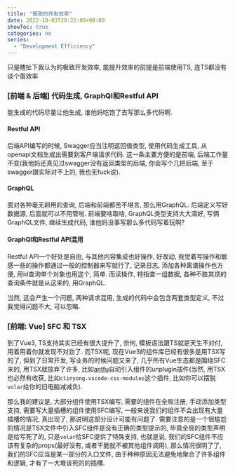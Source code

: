 ```yaml
---
title: "极致的开发效率"
date: 2022-10-03T20:22:00+08:00
showToc: true
categories: no
series:
  - "Development Efficiency"
---
```


只是瞎扯下我认为的极致开发效率, 能提升效率的前提是前端使用TS, 连TS都没有谈个蛋效率

### [前端 & 后端] 代码生成, GraphQl和Restful API

能生成的代码尽量让他生成, 谁他妈吃饱了去写那么多代码啊. 

#### Restful API

后端API编写的时候, Swagger应当注明返回值类型, 使用代码生成工具, 从openapi文档生成出需要到客户端请求代码. 这一条主要方便的是前端, 后端工作量不变(我他妈还真见过swagger没有返回类型的后端, 你会写个几把后端, 至于swagger跟实际对不上的, 我也无fuck说).

#### GraphQL

面对各种毫无卵用的查询, 后端和前端都苦不堪言, 那么用GraphQL. 后端定义写好数据源, 后面就可以不用管啦. 前端要啥取啥, GraphQL类型支持大大滴好, 写俩GraphQL文件, 继续生成代码, 谁他妈没事写那么多代码写着玩啊?

#### GraphQl和Restful API混用

Restful API一个好处是自由, 与其他内容集成也好操作, 好改动, 我觉着写操作和敏感一些的操作都通过一般的控制器来写就行了, 记录日志, 添加各种离谱操作也方便, 用id查询单个对象也用这个, 简单. 而读操作, 特指查一组数据, 各种不胜其烦的查询条件就是从这来的, 用GraphQL.

当然, 这会产生一个问题, 两种请求混用, 生成的代码中会包含两套类型定义, 不过我觉得问题不大, 可以忽略.

### [前端: Vue] SFC 和 TSX

到了Vue3, TS支持其实已经有很大提升了, 奈何, 模板语法跟TS就是天生不对付, 用着用着你就发现不对劲了. 而TSX呢, 现在Vue3的组件库已经有很多是用TSX写的了, 但到了日常开发, 写业务的时候问题又来了, 几乎所有Vue生态都是围绕SFC来的, 用TSX就放弃了许多, 比如[antfu](https://github.com/antfu)自动引入组件的unplugin插件(当然, 用TSX也必然有收获, 比如`clinyong.vscode-css-modules`这个插件, 比如你可以摆脱`volar`给你的旧电脑减减负).

那么我的建议是, 大部分组件使用TSX编写, 需要的组件在全局注册, 手动添加类型支持, 需要写大量插槽的组件使用SFC编写, 一般来说我们的组件不会出现有大量插槽的情况, 真出现了, 那说明这部分设计可能有问题了. 需要注意的是一个很尴尬的情况是TSX文件中引入SFC组件是没有正确的类型提示的, 毕竟全局的类型声明是给写死了的, 只是`volar`给SFC提供了特殊支持, 也就是说, 我们的SFC组件不应该有复杂的props(最好没有, 或者干脆就不被其他组件调用), 那么情况很明了了, 我们的SFC应当是某一部分的入口文件, 由于种种原因无法避免地聚合了许多组件和逻辑, 才有了一大堆该死的的插槽.
